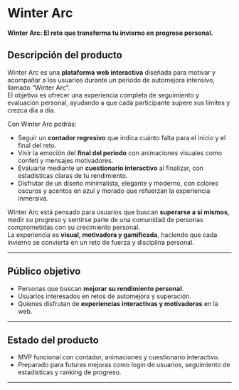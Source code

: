 # Winter Arc

**Winter Arc: El reto que transforma tu invierno en progreso personal.**

## Descripción del producto
Winter Arc es una **plataforma web interactiva** diseñada para motivar y acompañar a los usuarios durante un periodo de automejora intensivo, llamado “Winter Arc”.  
El objetivo es ofrecer una experiencia completa de seguimiento y evaluación personal, ayudando a que cada participante supere sus límites y crezca día a día.

Con Winter Arc podrás:  
- Seguir un **contador regresivo** que indica cuánto falta para el inicio y el final del reto.  
- Vivir la emoción del **final del periodo** con animaciones visuales como confeti y mensajes motivadores.  
- Evaluarte mediante un **cuestionario interactivo** al finalizar, con estadísticas claras de tu rendimiento.  
- Disfrutar de un diseño minimalista, elegante y moderno, con colores oscuros y acentos en azul y morado que refuerzan la experiencia inmersiva.

Winter Arc está pensado para usuarios que buscan **superarse a sí mismos**, medir su progreso y sentirse parte de una comunidad de personas comprometidas con su crecimiento personal.  
La experiencia es **visual, motivadora y gamificada**, haciendo que cada invierno se convierta en un reto de fuerza y disciplina personal.

---

## Público objetivo
- Personas que buscan **mejorar su rendimiento personal**.  
- Usuarios interesados en retos de automejora y superación.  
- Quienes disfrutan de **experiencias interactivas y motivadoras** en la web.  

---

## Estado del producto
- MVP funcional con contador, animaciones y cuestionario interactivo.  
- Preparado para futuras mejoras como login de usuarios, seguimiento de estadísticas y ranking de progreso.

---

